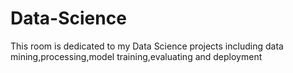 # Data-Science
This room is dedicated to my Data Science projects including data mining,processing,model training,evaluating and deployment
